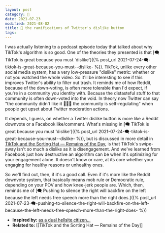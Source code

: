 ```yaml
---
layout: post
category: 🌱
date: 2021-07-23
modified: 2021-08-02
title: 🌱 the ramifications of Twitter's dislike button
tags:
---
```


I was actually listening to a podcast episode today that talked about why TikTok's algorithm is so good. One of the theories they presented is that [🗨️ TikTok is great because you must 'dislike']({% post_url 2021-07-24-🗨️-tiktok-is-great-because-you-must--dislike- %}). TikTok, unlike every other social media system, has a very low-pressure "dislike" metric: whether or not you watched the whole video. So it'll be interesting to see if this improves Twitter's ability to filter out trash. It reminds me of how Reddit, because of the down-voting, is often more tolerable than I'd expect, if you're in a community you identity with. Because the distasteful stuff to that community is often down-voted into the void. In theory now Twitter can say "the community didn't like it 🤷🏾‍♀️ the community is self-regulating" when people get upset about Twitter moderation actions.

It depends, I guess, on whether a Twitter dislike button is more like a Reddit downvote or a Facebook like/comment. What's missing in [🗨️ TikTok is great because you must 'dislike']({% post_url 2021-07-24-🗨️-tiktok-is-great-because-you-must--dislike- %}), but is discussed in more detail in [TikTok and the Sorting Hat — Remains of the Day](https://www.eugenewei.com/blog/2020/8/3/tiktok-and-the-sorting-hat), is that TikTok's swipe-away isn't so much a dislike as it is disengagement. And we've learned from Facebook just how destructive an algorithm can be when it's optimizing for your engagement alone. It doesn't know or care, at its core whether your engaging for healthy reasons or unhealthy ones.

So we'll find out, then, if it's a good call. Even if it's more like the Reddit downvote system, that basically means mob rule or Democratic rule, depending on your POV and how knee-jerk people are. Which, then, reminds me of [🗨️ Pushing to silence the right will backfire on the left because the left needs free speech more than the right does.]({% post_url 2021-07-23-🗨️-pushing-to-silence-the-right-will-backfire-on-the-left-because-the-left-needs-free-speech-more-than-the-right-does- %})

- **Inspired by:** [as a dual hellsite citizen...](https://commanderfreddy.tumblr.com/post/657364102755287040/as-a-duel-hellsite-citizen-i-feel-it-is-important)
- **Related to:** [[TikTok and the Sorting Hat — Remains of the Day]]